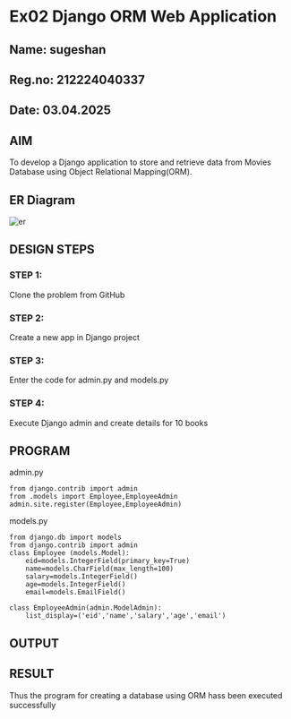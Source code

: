 # Ex02 Django ORM Web Application
## Name: sugeshan
## Reg.no: 212224040337
## Date: 03.04.2025

## AIM
To develop a Django application to store and retrieve data from Movies Database using Object Relational Mapping(ORM).

## ER Diagram

![er](https://github.com/user-attachments/assets/d2e7a341-89a2-423a-a8da-dacbfeec9e21)


## DESIGN STEPS

### STEP 1:
Clone the problem from GitHub

### STEP 2:
Create a new app in Django project

### STEP 3:
Enter the code for admin.py and models.py

### STEP 4:
Execute Django admin and create details for 10 books

## PROGRAM

admin.py
```
from django.contrib import admin
from .models import Employee,EmployeeAdmin
admin.site.register(Employee,EmployeeAdmin)

```
models.py
```
from django.db import models
from django.contrib import admin
class Employee (models.Model):
    eid=models.IntegerField(primary_key=True)
    name=models.CharField(max_length=100)
    salary=models.IntegerField()
    age=models.IntegerField()
    email=models.EmailField()
 
class EmployeeAdmin(admin.ModelAdmin):
    list_display=('eid','name','salary','age','email')

```

## OUTPUT



## RESULT
Thus the program for creating a database using ORM hass been executed successfully
